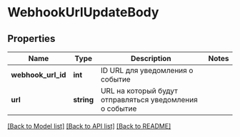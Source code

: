 # WebhookUrlUpdateBody

## Properties
Name | Type | Description | Notes
------------ | ------------- | ------------- | -------------
**webhook_url_id** | **int** | ID URL для уведомления о событие | 
**url** | **string** | URL на который будут отправляться уведомления о событие | 

[[Back to Model list]](../README.md#documentation-for-models) [[Back to API list]](../README.md#documentation-for-api-endpoints) [[Back to README]](../README.md)


